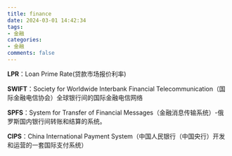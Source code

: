 ```yaml
---
title: finance
date: 2024-03-01 14:42:34
tags:
- 金融
categories:
- 金融
comments: false
---
```


**LPR**：Loan Prime Rate(贷款市场报价利率)

**SWIFT**：Society for Worldwide Interbank Financial Telecommunication（国际金融电信协会）全球银行间的国际金融电信网络

**SPFS**：System for Transfer of Financial Messages（金融消息传输系统）-俄罗斯国内银行间转账和结算的系统。

**CIPS**：China International Payment System（中国人民银行（中国央行）开发和运营的一套国际支付系统）
